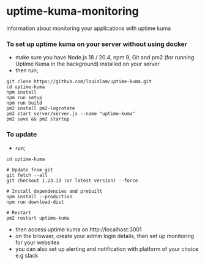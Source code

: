 # uptime-kuma-monitoring
information about monitoring your applications with uptime kuma


### To set up uptime kuma on your server without using docker 
- make sure you have Node.js 18 / 20.4, npm 9, Git and pm2 (for running Uptime Kuma in the background) installed on your server
- then run;
```
git clone https://github.com/louislam/uptime-kuma.git
cd uptime-kuma
npm install
npm run setup
npm run build
pm2 install pm2-logrotate
pm2 start server/server.js --name "uptime-kuma"
pm2 save && pm2 startup
```

### To update
- run;
```
cd uptime-kuma

# Update from git
git fetch --all
git checkout 1.23.13 (or latest version) --force

# Install dependencies and prebuilt
npm install --production
npm run download-dist

# Restart
pm2 restart uptime-kuma
```

- then access uptime kuma on http://localhost:3001
- on the browser, create your admin login details, then set up monitoring for your websites
- you can also set up alerting and notification with platform of your choice e.g slack
